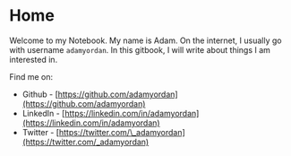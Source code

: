 # Home

Welcome to my Notebook. My name is Adam. On the internet, I usually go with username `adamyordan`. In this gitbook, I will write about things I am interested in.

Find me on:

* Github - [https://github.com/adamyordan](https://github.com/adamyordan)
* LinkedIn - [https://linkedin.com/in/adamyordan](https://linkedin.com/in/adamyordan)
* Twitter - [https://twitter.com/\_adamyordan](https://twitter.com/_adamyordan)

